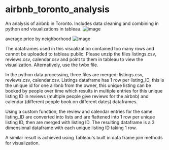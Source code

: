 # airbnb_toronto_analysis
 An analysis of airbnb in Toronto. Includes data cleaning and combining in python and visualizations in tableau.
![image](https://github.com/jack-li-2000/airbnb_toronto_analysis/assets/59067741/e9177f88-af6a-41c7-bcc8-2581b181d13f)

average price by neighborhood 
![image](https://github.com/jack-li-2000/airbnb_toronto_analysis/assets/59067741/b3598d14-9f04-4ee1-9b36-b9e39e968f6f)

The dataframes used in this visualization contained too many rows and cannot be uploaded to tableau public. Please unzip the files listings.csv, reviews.csv, calendar.csv and point to them in tableau to view the visualization. Alternatively, use the twbx file.

In the python data processing, three files are merged: listings.csv, reviews.csv, calendar.csv. Listings dataframe has 1 row per listing_ID, this is the unique id for one airbnb from the owner, this unique listing can be booked by people over time which results in multiple entries for this unique listing ID in reviews (multiple people give reviews for the airbnb) and calendar (different people book on different dates) dataframes.

Using a custom function, the review and calendar entries for the same listing_ID are converted into lists and are flattened into 1 row per unique listing ID, then are merged with listing ID. The resulting dataframe is a 3 dimensional dataframe with each unique listing ID taking 1 row. 

A similar result is achieved using Tableau's built in data frame join methods for visualization. 
